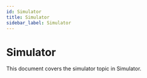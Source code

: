 ```yaml
---
id: Simulator
title: Simulator
sidebar_label: Simulator
---
```


# Simulator

This document covers the simulator topic in Simulator.